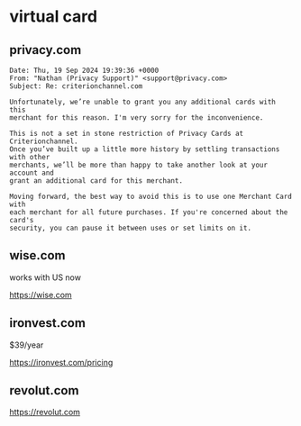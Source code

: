 # virtual card

## privacy.com

~~~
Date: Thu, 19 Sep 2024 19:39:36 +0000
From: "Nathan (Privacy Support)" <support@privacy.com>
Subject: Re: criterionchannel.com

Unfortunately, we’re unable to grant you any additional cards with this
merchant for this reason. I'm very sorry for the inconvenience.

This is not a set in stone restriction of Privacy Cards at Criterionchannel.
Once you’ve built up a little more history by settling transactions with other
merchants, we’ll be more than happy to take another look at your account and
grant an additional card for this merchant.

Moving forward, the best way to avoid this is to use one Merchant Card with
each merchant for all future purchases. If you're concerned about the card's
security, you can pause it between uses or set limits on it.
~~~

## wise.com

works with US now

https://wise.com

## ironvest.com

$39/year

https://ironvest.com/pricing

## revolut.com

https://revolut.com
